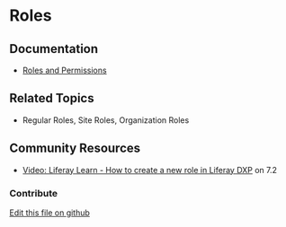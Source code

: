 # Roles

## Documentation

* [Roles and Permissions](https://learn.liferay.com/dxp/7.x/en/users-and-permissions/roles_and_permissions.html)

## Related Topics

* Regular Roles, Site Roles, Organization Roles

## Community Resources

* [Video: Liferay Learn - How to create a new role in Liferay DXP](https://www.youtube.com/watch?v=61ocl3xWL38) on 7.2

### Contribute

[Edit this file on github](https://github.com/olafk/controlpanel-documentation-docs/blob/master/md/74en/com_liferay_roles_admin_web_portlet_RolesAdminPortlet/5.md)
